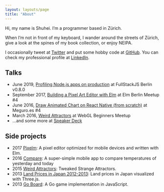 ```yaml
---
layout: layouts/page
title: "About"
---
```


Hi, my name is Shuhei. I’m a programmer based in Zürich.

When I’m not in front of my keyboard, I wander around the streets of Zürich, give a look at the spines of my book collection, or enjoy NEIPA.

I occasionally tweet at [Twitter](https://twitter.com/shuheikagawa "Twitter @shuheikagawa") and put some hobby code at [GitHub](https://github.com/shuhei "GitHub @shuhei"). You can check my professional profile at [LinkedIn](http://www.linkedin.com/in/shuheikagawa "LinkedIn: Shuhei Kagawa").

## Talks

- June 2019, [Profiling Node.js apps on production](https://speakerdeck.com/shuhei/profiling-node-dot-js-apps-on-production) at FullStackJS Berlin v0.8.0
- September 2017, [Building a Pixel Art Editor with Elm](https://speakerdeck.com/shuhei/building-a-pixel-art-editor-with-elm) at Elm Berlin Meetup #4
- June 2016, [Draw Animated Chart on React Native (from scratch)](https://speakerdeck.com/shuhei/draw-animated-chart-on-react-native) at Meguro.es #4
- March 2016, [Weird Attractors](https://speakerdeck.com/shuhei/weird-attractors) at WebGL Beginners Meetup
- ...and some more at [Speaker Deck](https://speakerdeck.com/shuhei)

## Side projects

- 2017 [Pixelm](/pixelm/): A pixel editor optimized for mobile devices and written with Elm.
- 2016 [Compare](https://github.com/shuhei/Compare): A super-simple mobile app to compare temperatures of yesterday and today
- 2015 [Weird Attractors](/attractors): Tweaked Strange Attractors.
- 2013 [Land Prices in Japan 2012-2013](/webland/): Land prices in Japan visualized with Three.js.
- 2013 [Go Board](/goban.js/): A Go game implementation in JavaScript.
